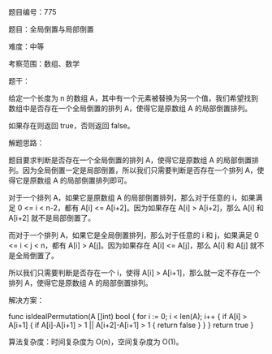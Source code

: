 题目编号：775

题目：全局倒置与局部倒置

难度：中等

考察范围：数组、数学

题干：

给定一个长度为 n 的数组 A，其中有一个元素被替换为另一个值，我们希望找到数组中是否存在一个全局倒置的排列 A，使得它是原数组 A 的局部倒置排列。

如果存在则返回 true，否则返回 false。

解题思路：

题目要求判断是否存在一个全局倒置的排列 A，使得它是原数组 A 的局部倒置排列。因为全局倒置一定是局部倒置，所以我们只需要判断是否存在一个排列 A，使得它是原数组 A 的局部倒置排列即可。

对于一个排列 A，如果它是原数组 A 的局部倒置排列，那么对于任意的 i，如果满足 0 <= i < n-2，都有 A[i] <= A[i+2]。因为如果存在 A[i] > A[i+2]，那么 A[i] 和 A[i+2] 就不是局部倒置了。

而对于一个排列 A，如果它是全局倒置排列，那么对于任意的 i 和 j，如果满足 0 <= i < j < n，都有 A[i] > A[j]。因为如果存在 A[i] <= A[j]，那么 A[i] 和 A[j] 就不是全局倒置了。

所以我们只需要判断是否存在一个 i，使得 A[i] > A[i+1]，那么就一定不存在一个排列 A，使得它是原数组 A 的局部倒置排列。

解决方案：

func isIdealPermutation(A []int) bool {
    for i := 0; i < len(A); i++ {
        if A[i] > A[i+1] {
            if A[i]-A[i+1] > 1 || A[i+2]-A[i+1] > 1 {
                return false
            }
        }
    }
    return true
}

算法复杂度：时间复杂度为 O(n)，空间复杂度为 O(1)。